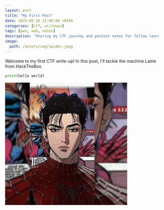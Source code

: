 ```yaml
---
layout: post
title: "My First Post"
date: 2025-05-16 12:00:00 +0100
categories: [ctf, writeups]
tags: [pwn, web, notes]
description: "Sharing my CTF journey and pentest notes for fellow learners."
image:
  path: /assets/img/spider.jpeg
---
```


Welcome to my first CTF write-up! In this post, I’ll tackle the machine Lame from HackTheBox.



```python
print(hello world)
```

![My exploit screenshot](/assets/img/spider.jpeg)

